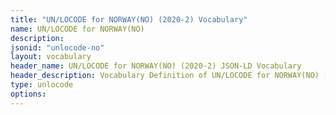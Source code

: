 ```yaml
---
title: "UN/LOCODE for NORWAY(NO) (2020-2) Vocabulary"
name: UN/LOCODE for NORWAY(NO) 
description: 
jsonid: "unlocode-no"
layout: vocabulary
header_name: UN/LOCODE for NORWAY(NO) (2020-2) JSON-LD Vocabulary
header_description: Vocabulary Definition of UN/LOCODE for NORWAY(NO) (2020-2) semantics in HTML format. JSON-LD format is available at [unlocode-no.jsonld](/vocabulary/unlocode-no.jsonld)
type: unlocode
options:
---
```

